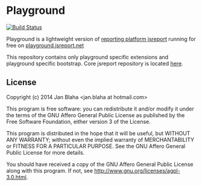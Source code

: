 Playground
==========
[![Build Status](https://travis-ci.org/jsreport/playground.png?branch=master)](https://travis-ci.org/jsreport/playground)

Playground is a lightweight version of [reporting platform jsreport](http://jsreport.net) running for free on [playground.jsreport.net](http://playground.jsreport.net)

This repository contains only playground specific extensions and playground specific bootstrap. Core jsreport repository is located [here](https://github.com/jsreport/jsreport).

## License 

Copyright (c) 2014 Jan Blaha &lt;jan.blaha at hotmail.com&gt;

This program is free software: you can redistribute it and/or modify
it under the terms of the GNU Affero General Public License as
published by the Free Software Foundation, either version 3 of the
License.

This program is distributed in the hope that it will be useful,
but WITHOUT ANY WARRANTY; without even the implied warranty of
MERCHANTABILITY or FITNESS FOR A PARTICULAR PURPOSE. See the
GNU Affero General Public License for more details.

You should have received a copy of the GNU Affero General Public License
along with this program. If not, see http://www.gnu.org/licenses/agpl-3.0.html.